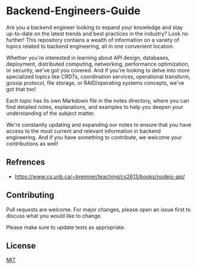 # Backend-Engineers-Guide
Are you a backend engineer looking to expand your knowledge and stay up-to-date on the latest trends and best practices in the industry? Look no further! This repository contains a wealth of information on a variety of topics related to backend engineering, all in one convenient location.

Whether you're interested in learning about API design, databases, deployment, distributed computing, networking, performance optimization, or security, we've got you covered. And if you're looking to delve into more specialized topics like CRDTs, coordination services, operational transform, gossip protocol, file storage, or RAID/operating systems concepts, we've got that too!

Each topic has its own Markdown file in the notes directory, where you can find detailed notes, explanations, and examples to help you deepen your understanding of the subject matter.

We're constantly updating and expanding our notes to ensure that you have access to the most current and relevant information in backend engineering. And if you have something to contribute, we welcome your contributions as well!

## Refrences

* https://www.cs.unb.ca/~bremner/teaching/cs2613/books/nodejs-api/

## Contributing
Pull requests are welcome. For major changes, please open an issue first to discuss what you would like to change.

Please make sure to update tests as appropriate.

## License
[MIT](https://choosealicense.com/licenses/mit/)
